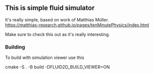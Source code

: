 ## This is simple fluid simulator

It's really simple, based on work of Matthias Müller. \
https://matthias-research.github.io/pages/tenMinutePhysics/index.html

Make sure to check this out as it's really interesting.

### Building

To build with simulation viewer use this

cmake -S . -B build -DFLUID2D_BUILD_VIEWER=ON

